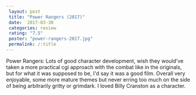 ```yaml
---
 layout: post
 title: "Power Rangers (2017)"
 date:  2017-03-30
 categories: review 
 rating: "7.5"
 poster: "power-rangers-2017.jpg"
 permalink: /:title
---
```



Power Rangers: Lots of good character development, wish they would've taken a more practical cgi approach with the combat like in the originals, but for what it was supposed to be, I'd say it was a good film. Overall very enjoyable, some more mature themes but never erring too much on the side of being arbitrarily gritty or grimdark. I loved Billy Cranston as a character.